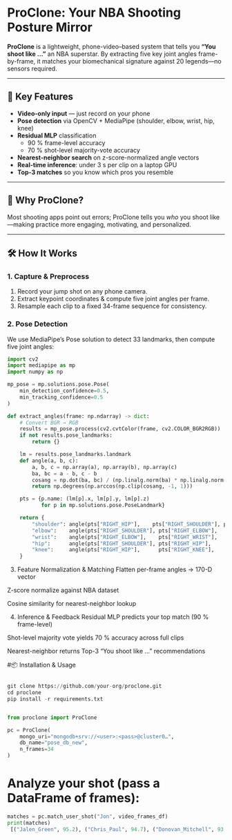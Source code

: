 # ProClone: Your NBA Shooting Posture Mirror

**ProClone** is a lightweight, phone-video–based system that tells you **“You shoot like …”** an NBA superstar. By extracting five key joint angles frame-by-frame, it matches your biomechanical signature against 20 legends—no sensors required.

---

## 🚀 Key Features

- **Video-only input** — just record on your phone  
- **Pose detection** via OpenCV + MediaPipe (shoulder, elbow, wrist, hip, knee)  
- **Residual MLP** classification  
  - 90 % frame-level accuracy  
  - 70 % shot-level majority-vote accuracy  
- **Nearest-neighbor search** on z-score-normalized angle vectors  
- **Real-time inference**: under 3 s per clip on a laptop GPU  
- **Top-3 matches** so you know which pros you resemble  

---

## 🎯 Why ProClone?

Most shooting apps point out errors; ProClone tells you _who_ you shoot like—making practice more engaging, motivating, and personalized.

---

## 🛠️ How It Works

### 1. Capture & Preprocess

1. Record your jump shot on any phone camera.  
2. Extract keypoint coordinates & compute five joint angles per frame.  
3. Resample each clip to a fixed 34-frame sequence for consistency.

### 2. Pose Detection

We use MediaPipe’s Pose solution to detect 33 landmarks, then compute five joint angles:

```python
import cv2
import mediapipe as mp
import numpy as np

mp_pose = mp.solutions.pose.Pose(
    min_detection_confidence=0.5,
    min_tracking_confidence=0.5
)

def extract_angles(frame: np.ndarray) -> dict:
    # Convert BGR → RGB
    results = mp_pose.process(cv2.cvtColor(frame, cv2.COLOR_BGR2RGB))
    if not results.pose_landmarks:
        return {}

    lm = results.pose_landmarks.landmark
    def angle(a, b, c):
        a, b, c = np.array(a), np.array(b), np.array(c)
        ba, bc = a - b, c - b
        cosang = np.dot(ba, bc) / (np.linalg.norm(ba) * np.linalg.norm(bc))
        return np.degrees(np.arccos(np.clip(cosang, -1, 1)))

    pts = {p.name: (lm[p].x, lm[p].y, lm[p].z)
           for p in mp.solutions.pose.PoseLandmark}

    return {
        "shoulder": angle(pts["RIGHT_HIP"],    pts["RIGHT_SHOULDER"], pts["RIGHT_ELBOW"]),
        "elbow":    angle(pts["RIGHT_SHOULDER"], pts["RIGHT_ELBOW"],    pts["RIGHT_WRIST"]),
        "wrist":    angle(pts["RIGHT_ELBOW"],    pts["RIGHT_WRIST"],    pts["RIGHT_INDEX"]),
        "hip":      angle(pts["RIGHT_SHOULDER"], pts["RIGHT_HIP"],      pts["RIGHT_KNEE"]),
        "knee":     angle(pts["RIGHT_HIP"],      pts["RIGHT_KNEE"],     pts["RIGHT_ANKLE"]),
    }
`````
3. Feature Normalization & Matching
Flatten per-frame angles → 170-D vector

Z-score normalize against NBA dataset

Cosine similarity for nearest-neighbor lookup

4. Inference & Feedback
Residual MLP predicts your top match (90 % frame-level)

Shot-level majority vote yields 70 % accuracy across full clips

Nearest-neighbor returns Top-3 “You shoot like …” recommendations

#📦 Installation & Usage
```python

git clone https://github.com/your-org/proclone.git
cd proclone
pip install -r requirements.txt
`````
```python

from proclone import ProClone

pc = ProClone(
    mongo_uri="mongodb+srv://<user>:<pass>@cluster0…",
    db_name="pose_db_new",
    n_frames=34
)
`````
# Analyze your shot (pass a DataFrame of frames):
```python
matches = pc.match_user_shot("Jon", video_frames_df)
print(matches)
 [("Jalen_Green", 95.2), ("Chris_Paul", 94.7), ("Donovan_Mitchell", 93.8)]
